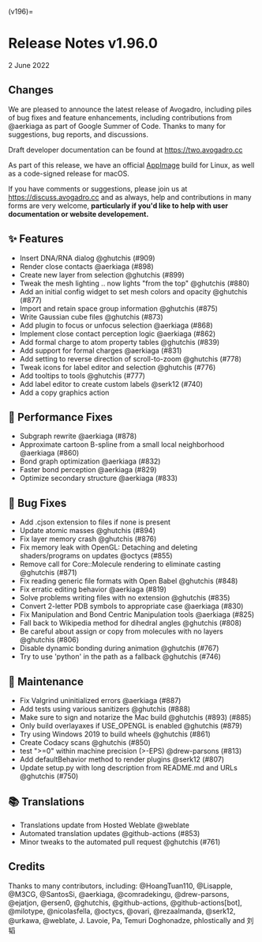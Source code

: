 (v196)=

# Release Notes v1.96.0

2 June 2022

## Changes

We are pleased to announce the latest release of Avogadro, including piles of bug fixes and feature enhancements, including contributions from @aerkiaga as part of Google Summer of Code. 
Thanks to many for suggestions, bug reports, and discussions.

Draft developer documentation can be found at https://two.avogadro.cc

As part of this release, we have an official [AppImage](https://appimage.github.io/apps/) build for Linux, as well as a code-signed release for macOS.

If you have comments or suggestions, please join us at https://discuss.avogadro.cc and as always, help and contributions
in many forms are very welcome, **particularly if you'd like to help with user documentation or website developement.**

## ✨ Features

- Insert DNA/RNA dialog @ghutchis (#909)
- Render close contacts @aerkiaga (#898)
- Create new layer from selection @ghutchis (#899)
- Tweak the mesh lighting .. now lights "from the top" @ghutchis (#880)
- Add an initial config widget to set mesh colors and opacity @ghutchis (#877)
- Import and retain space group information @ghutchis (#875)
- Write Gaussian cube files @ghutchis (#873)
- Add plugin to focus or unfocus selection @aerkiaga (#868)
- Implement close contact perception logic @aerkiaga (#862)
- Add formal charge to atom property tables @ghutchis (#839)
- Add support for formal charges @aerkiaga (#831)
- Add setting to reverse direction of scroll-to-zoom @ghutchis (#778)
- Tweak icons for label editor and selection @ghutchis (#776)
- Add tooltips to tools @ghutchis (#777)
- Add label editor to create custom labels @serk12 (#740)
- Add a copy graphics action

## 🚀 Performance Fixes

- Subgraph rewrite @aerkiaga (#878)
- Approximate cartoon B-spline from a small local neighborhood @aerkiaga (#860)
- Bond graph optimization @aerkiaga (#832)
- Faster bond perception @aerkiaga (#829)
- Optimize secondary structure @aerkiaga (#833)

## 🐛 Bug Fixes

- Add .cjson extension to files if none is present
- Update atomic masses @ghutchis (#894)
- Fix layer memory crash @ghutchis (#876)
- Fix memory leak with OpenGL: Detaching and deleting shaders/programs on updates @octycs (#855)
- Remove call for Core::Molecule rendering to eliminate casting @ghutchis (#871)
- Fix reading generic file formats with Open Babel @ghutchis (#848)
- Fix erratic editing behavior @aerkiaga (#819)
- Solve problems writing files with no extension @ghutchis (#835)
- Convert 2-letter PDB symbols to appropriate case @aerkiaga (#830)
- Fix Manipulation and Bond Centric Manipulation tools @aerkiaga (#825)
- Fall back to Wikipedia method for dihedral angles @ghutchis (#808)
- Be careful about assign or copy from molecules with no layers @ghutchis (#806)
- Disable dynamic bonding during animation @ghutchis (#767)
- Try to use 'python' in the path as a fallback @ghutchis (#746)

## 🧰 Maintenance

- Fix Valgrind uninitialized errors @aerkiaga (#887)
- Add tests using various sanitizers @ghutchis (#888)
- Make sure to sign and notarize the Mac build @ghutchis (#893) (#885)
- Only build overlayaxes if USE\_OPENGL is enabled @ghutchis (#879)
- Try using Windows 2019 to build wheels @ghutchis (#861)
- Create Codacy scans @ghutchis (#850)
- test ">=0" within machine precision (>-EPS) @drew-parsons (#813)
- Add defaultBehavior method to render plugins @serk12 (#807)
- Update setup.py with long description from README.md and URLs @ghutchis (#750)

## 📚 Translations

- Translations update from Hosted Weblate @weblate 
- Automated translation updates @github-actions (#853)
- Minor tweaks to the automated pull request @ghutchis (#761)

## Credits

Thanks to many contributors, including: @HoangTuan110, @Lisapple, @M3CG, @SantosSi, @aerkiaga, @comradekingu, @drew-parsons, @ejatjon, @ersen0, @ghutchis, @github-actions, @github-actions[bot], @milotype, @nicolasfella, @octycs, @ovari, @rezaalmanda, @serk12, @urkawa, @weblate, J. Lavoie, Pa, Temuri Doghonadze, phlostically and 刘韬
